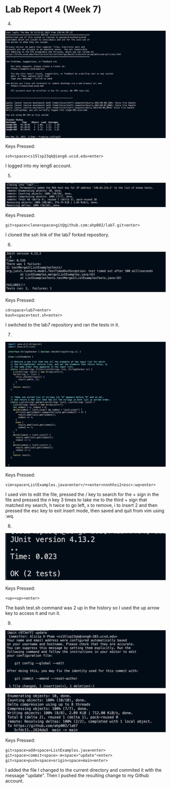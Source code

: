 # Lab Report 4 (Week 7)

4.

![image](fourth.png)

Keys Pressed:

```
ssh<space>cs15lsp23qk@ieng6.ucsd.edu<enter>

```
I logged into my ieng6 account.


5.

![image](fifth.png)

Keys Pressed:
```
git<space>clone<space>git@github.com:ahp002/lab7.git<enter>
```
I cloned the ssh link of the lab7 forked repository.


6.

![image](sixth.png)

Keys Pressed:
```
cd<space>lab7<enter>
bash<space>test.sh<enter>
```
I switched to the lab7 repository and ran the tests in it.

7.

![image](seventh.png)

Keys Pressed:
```
vim<space>ListExamples.java<enter>/+<enter>nnnhhxi2<esc>:wq<enter>
```
I used vim to edit the file, pressed the / key to search for the + sign in the file and 
pressed the n key 3 times to take me to the third + sign that matched my search, h twice 
to go left, x to remove, i to insert 2 and then pressed the esc key to exit
insert mode, then saved and quit from vim using :wq.


8.

![image](eighth.png)

Keys Pressed:
```
<up><up><enter>
```
The bash test.sh command was 2 up in the history so I used the up arrow key to access it and run it.


9.

![image](ninth.png)




![image](ninthh.png)

Keys Pressed:
```
git<space>add<space>ListExamples.java<enter>
git<space>commit<space>-m<space>"update"<enter>
git<space>push<space>origin<space>main<enter>
```
I added the file I changed to the current directory and commited it with the message "update". Then 
I pushed the resulting change to my Github account.

